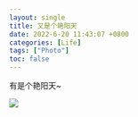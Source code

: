 ```yaml
---
layout: single
title: 又是个艳阳天
date: 2022-6-20 11:43:07 +0800
categories: [Life]
tags: ["Photo"]
toc: false
---
```

有是个艳阳天~

<img src="https://blogimages-1309804558.cos.ap-nanjing.myqcloud.com/imgpersonal/image-20220718205124963.png"/>
